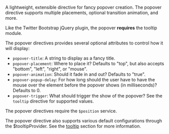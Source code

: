 A lightweight, extensible directive for fancy popover creation. The popover
directive supports multiple placements, optional transition animation, and more.

Like the Twitter Bootstrap jQuery plugin, the popover **requires** the tooltip
module.

The popover directives provides several optional attributes to control how it
will display:

- `popover-title`: A string to display as a fancy title.
- `popover-placement`: Where to place it? Defaults to "top", but also accepts
  "bottom", "left", "right", or "mouse".
- `popover-animation`: Should it fade in and out? Defaults to "true".
- `popover-popup-delay`: For how long should the user have to have the mouse
  over the element before the popover shows (in milliseconds)? Defaults to 0.
- `popover-trigger`: What should trigger the show of the popover? See the
  `tooltip` directive for supported values.

The popover directives require the `$position` service.

The popover directive also supports various default configurations through the
$tooltipProvider. See the [tooltip](#tooltip) section for more information.

